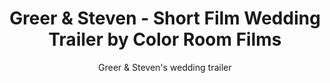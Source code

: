 ---
title: Greer & Steven - Short Film Wedding Trailer by Color Room Films
subtitle: Greer & Steven's wedding trailer
location:
link: 177558452
thumb: /img/thumbs/greer_steven.jpg
---